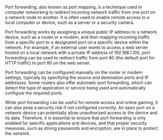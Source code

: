 Port forwarding, also known as port mapping, is a technique used in computer networking to redirect incoming network traffic from one port on a network node to another. It is often used to enable remote access to a local computer or device, such as a server or a security camera.

Port forwarding works by assigning a unique public IP address to a network device, such as a router or a modem, and then mapping incoming traffic from a specific port to a designated port on a specific device within the network. For example, if an external user wants to access a web server hosted on a local network with a private IP address of 192.168.1.100, port forwarding can be used to redirect traffic from port 80 (the default port for HTTP traffic) to port 80 on the web server.

Port forwarding can be configured manually on the router or modem settings, typically by specifying the source and destination ports and IP addresses. Some routers also offer automatic port forwarding, which can detect the type of application or service being used and automatically configure the required ports.

While port forwarding can be useful for remote access and online gaming, it can also pose a security risk if not configured correctly. An open port on a network device can potentially allow unauthorized access to the device and its data. Therefore, it is essential to ensure that port forwarding is only enabled for specific applications and devices, and that proper security measures, such as strong passwords and encryption, are in place to protect the network.
